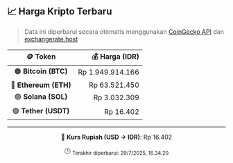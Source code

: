 

<!-- HARGA_KRIPTO -->
## 📈 Harga Kripto Terbaru

> Data ini diperbarui secara otomatis menggunakan [CoinGecko API](https://www.coingecko.com/) dan [exchangerate.host](https://exchangerate.host/)

<div align="center">

| 🪙 Token | 💰 Harga (IDR) |
|:------:|---------------:|
| 🟠 **Bitcoin (BTC)**   | Rp 1.949.914.166 |
| 🔵 **Ethereum (ETH)**  | Rp 63.521.450 |
| 🟣 **Solana (SOL)**    | Rp 3.032.309 |
| 🟢 **Tether (USDT)**   | Rp 16.402 |

---

💱 **Kurs Rupiah (USD → IDR)**: Rp 16.402

🕒 <sub>Terakhir diperbarui: 29/7/2025, 16.34.20</sub>

</div>
<!-- /HARGA_KRIPTO -->